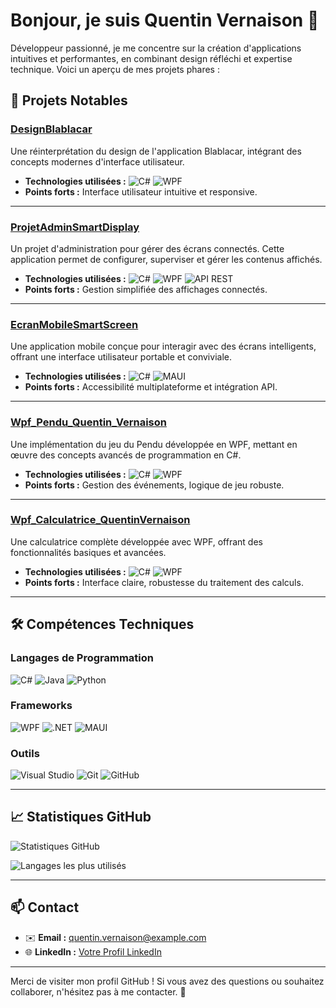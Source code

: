 # Bonjour, je suis Quentin Vernaison 👋

Développeur passionné, je me concentre sur la création d'applications intuitives et performantes, en combinant design réfléchi et expertise technique. Voici un aperçu de mes projets phares :

## 🌟 Projets Notables

### [DesignBlablacar](https://github.com/QuentinVrns/DesignBlablacar)
Une réinterprétation du design de l'application Blablacar, intégrant des concepts modernes d'interface utilisateur.

- **Technologies utilisées :** ![C#](https://img.shields.io/badge/C%23-239120?style=for-the-badge&logo=c-sharp&logoColor=white) ![WPF](https://img.shields.io/badge/WPF-5C2D91?style=for-the-badge&logo=.net&logoColor=white)
- **Points forts :** Interface utilisateur intuitive et responsive.

---

### [ProjetAdminSmartDisplay](https://github.com/QuentinVrns/ProjetAdminSmartDisplay)
Un projet d'administration pour gérer des écrans connectés. Cette application permet de configurer, superviser et gérer les contenus affichés.

- **Technologies utilisées :** ![C#](https://img.shields.io/badge/C%23-239120?style=for-the-badge&logo=c-sharp&logoColor=white) ![WPF](https://img.shields.io/badge/WPF-5C2D91?style=for-the-badge&logo=.net&logoColor=white) ![API REST](https://img.shields.io/badge/API-REST-blue?style=for-the-badge)
- **Points forts :** Gestion simplifiée des affichages connectés.

---

### [EcranMobileSmartScreen](https://github.com/QuentinVrns/EcranMobileSmartScreen)
Une application mobile conçue pour interagir avec des écrans intelligents, offrant une interface utilisateur portable et conviviale.

- **Technologies utilisées :** ![C#](https://img.shields.io/badge/C%23-239120?style=for-the-badge&logo=c-sharp&logoColor=white) ![MAUI](https://img.shields.io/badge/MAUI-512BD4?style=for-the-badge&logo=.net&logoColor=white)
- **Points forts :** Accessibilité multiplateforme et intégration API.

---

### [Wpf_Pendu_Quentin_Vernaison](https://github.com/QuentinVrns/Wpf_Pendu_Quentin_Vernaison)
Une implémentation du jeu du Pendu développée en WPF, mettant en œuvre des concepts avancés de programmation en C#.

- **Technologies utilisées :** ![C#](https://img.shields.io/badge/C%23-239120?style=for-the-badge&logo=c-sharp&logoColor=white) ![WPF](https://img.shields.io/badge/WPF-5C2D91?style=for-the-badge&logo=.net&logoColor=white)
- **Points forts :** Gestion des événements, logique de jeu robuste.

---

### [Wpf_Calculatrice_QuentinVernaison](https://github.com/QuentinVrns/Wpf_Calculatrice_QuentinVernaison)
Une calculatrice complète développée avec WPF, offrant des fonctionnalités basiques et avancées.

- **Technologies utilisées :** ![C#](https://img.shields.io/badge/C%23-239120?style=for-the-badge&logo=c-sharp&logoColor=white) ![WPF](https://img.shields.io/badge/WPF-5C2D91?style=for-the-badge&logo=.net&logoColor=white)
- **Points forts :** Interface claire, robustesse du traitement des calculs.

---

## 🛠️ Compétences Techniques

### **Langages de Programmation**
![C#](https://img.shields.io/badge/C%23-239120?style=for-the-badge&logo=c-sharp&logoColor=white)
![Java](https://img.shields.io/badge/Java-007396?style=for-the-badge&logo=java&logoColor=white)
![Python](https://img.shields.io/badge/Python-3776AB?style=for-the-badge&logo=python&logoColor=white)

### **Frameworks**
![WPF](https://img.shields.io/badge/WPF-5C2D91?style=for-the-badge&logo=.net&logoColor=white)
![.NET](https://img.shields.io/badge/.NET-512BD4?style=for-the-badge&logo=.net&logoColor=white)
![MAUI](https://img.shields.io/badge/MAUI-512BD4?style=for-the-badge&logo=.net&logoColor=white)

### **Outils**
![Visual Studio](https://img.shields.io/badge/Visual%20Studio-5C2D91?style=for-the-badge&logo=visual-studio&logoColor=white)
![Git](https://img.shields.io/badge/Git-F05032?style=for-the-badge&logo=git&logoColor=white)
![GitHub](https://img.shields.io/badge/GitHub-181717?style=for-the-badge&logo=github&logoColor=white)

---

## 📈 Statistiques GitHub

![Statistiques GitHub](https://github-readme-stats.vercel.app/api?username=QuentinVrns&show_icons=true&theme=radical)

![Langages les plus utilisés](https://github-readme-stats.vercel.app/api/top-langs/?username=QuentinVrns&layout=compact&theme=radical)

---

## 📫 Contact

- ✉️ **Email :** [quentin.vernaison@example.com](mailto:quentin.vernaison@example.com)
- 🌐 **LinkedIn :** [Votre Profil LinkedIn](https://www.linkedin.com/in/quentin-vernaison)

---

Merci de visiter mon profil GitHub ! Si vous avez des questions ou souhaitez collaborer, n'hésitez pas à me contacter. 🚀
